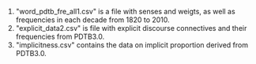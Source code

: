 1. "word_pdtb_fre_all1.csv" is a file with senses and weigts, as well as frequencies in each decade from 1820 to 2010.
2. "explicit_data2.csv" is file with explicit discourse connectives and their frequencies from PDTB3.0.
3. "implicitness.csv" contains the data on implicit proportion derived from PDTB3.0.

